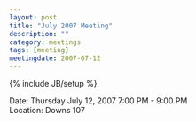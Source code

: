 ```yaml
---
layout: post
title: "July 2007 Meeting"
description: ""
category: meetings
tags: [meeting]
meetingdate: 2007-07-12
---
```

{% include JB/setup %}

Date: Thursday July 12, 2007 7:00 PM - 9:00 PM                                   
Location: Downs 107                                         
